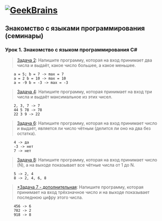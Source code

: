 # [![GeekBrains](https://frontend-scripts.hb.bizmrg.com/unique-hf/svg/logo.svg)](https://gb.ru)

## Знакомство с языками программирования (семинары)

### Урок 1. Знакомство с языком программирования С#

> [Задача 2](https://github.com/XYI7I/GeekBrains/blob/main/Geek/C%23/lesson1/HW/task1/Program.cs): Напишите программу, которая на вход принимает два числа и выдаёт, какое число большее, а какое меньшее.

		a = 5; b = 7 -> max = 7
		a = 2 b = 10 -> max = 10
		a = -9 b = -3 -> max = -3
		
> [Задача 4](https://github.com/XYI7I/GeekBrains/tree/main/Geek/C%23/lesson1/HW/task2/Program.cs): Напишите программу, которая принимает на вход три числа и выдаёт максимальное из этих чисел.

        2, 3, 7 -> 7
		44 5 78 -> 78
		22 3 9 -> 22
		
> [Задача 6](https://github.com/XYI7I/GeekBrains/tree/main/Geek/C%23/lesson1/HW/task3/Program.cs): Напишите программу, которая на вход принимает число и выдаёт, является ли число чётным (делится ли оно на два без остатка).

        4 -> да
		-3 -> нет
		7 -> нет
		
> [Задача 8](https://github.com/XYI7I/GeekBrains/tree/main/Geek/C%23/lesson1/HW/task4/Program.cs): Напишите программу, которая на вход принимает число (N), а на выходе показывает все чётные числа от 1 до N.

        5 -> 2, 4
		8 -> 2, 4, 6, 8

> [*Задача 7 - дополнительная](https://github.com/XYI7I/GeekBrains/tree/main/Geek/C%23/lesson1/HW/task5/Program.cs): Напишите программу, которая принимает на вход трёхзначное число и на выходе показывает последнюю цифру этого числа.

        456 -> 6
		782 -> 2
		918 -> 8
	
